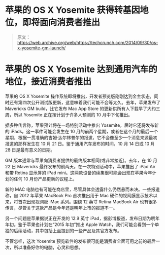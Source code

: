 # 苹果的 OS X Yosemite 获得转基因地位，即将面向消费者推出 

> 原文：<https://web.archive.org/web/https://techcrunch.com/2014/09/30/os-x-yosemite-gm-launch/>

# 苹果的 OS X Yosemite 达到通用汽车的地位，接近消费者推出

苹果的 OS X Yosemite 操作系统即将推出，开发者预览版刚刚达到金主状态，同时还有第四次公开测试版更新，这意味着我们可能不会等太久。去年，苹果发布了 Mavericks GM build，比它发布 Mac App Store 的更新供所有人下载早了大约三周，所以 Yosemite 正在按计划于许多人预测的 10 月中下旬推出。

据多种传言称，苹果预计将在一场特别活动中推出 Yosemite，届时它还将发布新的 iPads。这一事件可能会发生在 10 月的前两个星期，或者在这个月的最后一个星期，根据一贯准确的吉姆·达尔林普尔的报道，它不会像至少一个消息来源最初报道的那样发生在 10 月 21 日。鉴于通用汽车发布的时间，10 月 14 日或 10 月 28 日是最有意义的日期。

GM 版本通常与苹果向消费者提供的最终版本相同(或非常接近)。去年，在 10 月 22 日 Mavericks 最终发布的前两天，在一次特别活动中，苹果推出了 iPad Air 和带 Retina 显示屏的 iPad mini。这两款设备的续集很可能会出现在苹果今年计划的任何 10 月份产品更新的议程上。

新的 MAC 电脑也有可能在商店里，尽管具体会透露什么仍然悬而未决。一些报道称，自 2012 年苹果 MacBook Pro 首次推出用于 Mac 硬件的视网膜显示技术以来，将首次出现视网膜 iMac 系列。围绕 12 英寸 Retina MacBook Air 也有很多传言，尽管关于这款产品是今年还是明年上市的报道不一。

另一个问题是苹果据说正在开发的 12.9 英寸 iPad，据彭博报道，发布日期为明年年初。鉴于苹果也计划在“2015 年初”推出 Apple Watch，我们可能会看到一个单独的后续活动，其中包括上面提到的一些产品及其官方发布。

不管怎样，这次 Yosemite 预览软件的发布很可能是消费者全面可用之前的最后一次，所以准备好你的电脑，心灵和思想。